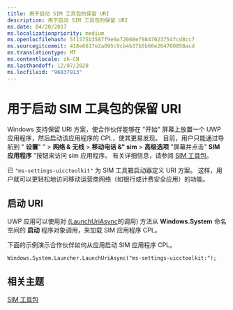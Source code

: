```yaml
---
title: 用于启动 SIM 工具包的保留 URI
description: 用于启动 SIM 工具包的保留 URI
ms.date: 04/20/2017
ms.localizationpriority: medium
ms.openlocfilehash: 5f1575b3587f9e9a72068ef9847023754fcd8cc7
ms.sourcegitcommit: 418e6617e2a695c9cb4b37b5b60e264760858acd
ms.translationtype: MT
ms.contentlocale: zh-CN
ms.lasthandoff: 12/07/2020
ms.locfileid: "96837913"
---
```

# <a name="reserved-uri-to-launch-sim-toolkit"></a>用于启动 SIM 工具包的保留 URI


Windows 支持保留 URI 方案，使合作伙伴能够在 "开始" 屏幕上放置一个 UWP 应用程序，然后启动该应用程序的 CPL，使其更易发现。 目前，用户只能通过导航到 " **设置**" " &gt; **网络 & 无线** &gt; **移动电话 &" sim** &gt; **高级选项** "屏幕并点击" **SIM 应用程序** "按钮来访问 sim 应用程序。 有关详细信息，请参阅 [SIM 工具包](sim-toolkit.md)。

已 `"ms-settings-uicctoolkit"` 为 SIM 工具箱启动器定义 URI 方案。 这样，用户就可以更轻松地访问移动运营商网络（如银行或计费安全应用）的功能。

## <a name="launching-a-uri"></a>启动 URI


UWP 应用可以使用对 [ (LaunchUriAsync](/uwp/api/Windows.System.Launcher#Windows_System_Launcher_LaunchUriAsync_Windows_Foundation_Uri_)的调用) 方法从 **Windows.System** 命名空间的 **启动** 程序对象调用，来加载 SIM 应用程序 CPL。

下面的示例演示合作伙伴如何从应用启动 SIM 应用程序 CPL。

``` syntax
Windows.System.Launcher.LaunchUriAsync("ms-settings-uicctoolkit:");
```

## <a name="related-topics"></a>相关主题


[SIM 工具包](sim-toolkit.md)

 

